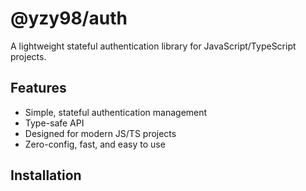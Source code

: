 # @yzy98/auth

A lightweight stateful authentication library for JavaScript/TypeScript projects.

## Features

- Simple, stateful authentication management
- Type-safe API
- Designed for modern JS/TS projects
- Zero-config, fast, and easy to use

## Installation
